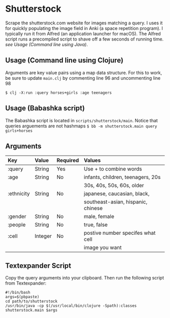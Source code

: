 # Shutterstock
Scrape the shutterstock.com website for images matching a query.  I uses it for
quickly populating the image field in Anki (a space repetition program). I typically run it from Alfred (an application launcher for macOS). The Alfred script runs a precompiled script to shave off a few seconds of running time. *see Usage (Command line using Java)*. 

## Usage (Command line using Clojure)
Arguments are key value pairs using a map data structure. For this to work, be sure to update `main.clj` by commenting line 96 and uncommenting line 98

`$ clj -X:run :query horses+girls :age teenagers`

## Usage (Babashka script)
The Babashka script is located in `scripts/shutterstock/main`. Notice that queries arguements are not hashmaps
`$ bb -m shutterstock.main query girls+horses`

## Arguments
| Key        | Value   | Required | Values                             |
| :--------- | :------ | :------- | :--------------------------------- |
| :query     | String  | Yes      | Use + to combine words             |
| :age       | String  | No       | infants, children, teenagers, 20s  |
|            |         |          | 30s, 40s, 50s, 60s, older          |
| :ethnicity | String  | No       | japanese, caucasian, black,        |
|            |         |          | southeast-asian, hispanic, chinese |
| :gender    | String  | No       | male, female                       |
| :people    | String  | No       | true, false                        |
| :cell      | Integer | No       | postive number specifes what cell  |
|            |         |          | image you want                     |


## Textexpander Script
Copy the query arguments into your clipboard.  Then run the following script from Textexpander:
```
#!/bin/bash
args=$(pbpaste)
cd path/to/shutterstock
/usr/bin/java -cp $(/usr/local/bin/clojure -Spath):classes shutterstock.main $args
```
